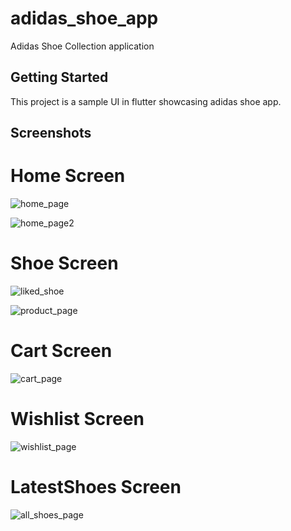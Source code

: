 # adidas_shoe_app

Adidas Shoe Collection application

## Getting Started

This project is a sample UI in flutter showcasing adidas shoe app.

## Screenshots

# Home Screen
![home_page](https://github.com/mathiaswakgari/online_shoe_app/assets/104831041/4a951a6a-936d-4c3f-b92d-f81363210782)

![home_page2](https://github.com/mathiaswakgari/online_shoe_app/assets/104831041/c404d205-8165-4453-94e0-9e6ca15791a5)

# Shoe Screen
![liked_shoe](https://github.com/mathiaswakgari/online_shoe_app/assets/104831041/1c18a955-6831-4ab7-b10e-7ffa9deb65b4)

![product_page](https://github.com/mathiaswakgari/online_shoe_app/assets/104831041/cddfd900-308b-4dbe-bc03-ce01d06a4a0d)

# Cart Screen
![cart_page](https://github.com/mathiaswakgari/online_shoe_app/assets/104831041/1a15baff-c4cf-4c01-a88f-ba20b4e0de95)

# Wishlist Screen
![wishlist_page](https://github.com/mathiaswakgari/online_shoe_app/assets/104831041/d65479b9-ddb9-4c0c-883a-888516816a41)

# LatestShoes Screen
![all_shoes_page](https://github.com/mathiaswakgari/online_shoe_app/assets/104831041/f259f399-f156-4666-825e-3e72954aa7f1)

